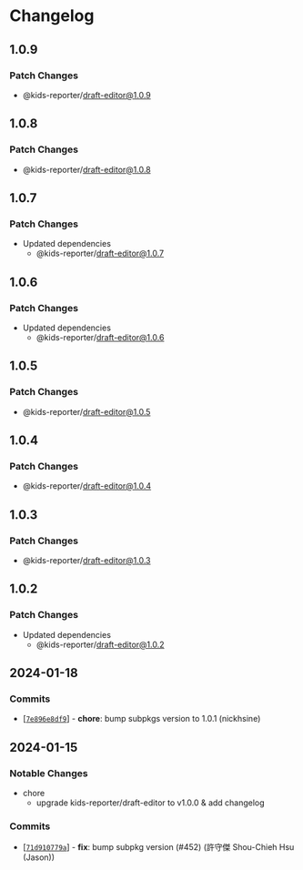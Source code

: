 # Changelog

## 1.0.9

### Patch Changes

- @kids-reporter/draft-editor@1.0.9

## 1.0.8

### Patch Changes

- @kids-reporter/draft-editor@1.0.8

## 1.0.7

### Patch Changes

- Updated dependencies
  - @kids-reporter/draft-editor@1.0.7

## 1.0.6

### Patch Changes

- Updated dependencies
  - @kids-reporter/draft-editor@1.0.6

## 1.0.5

### Patch Changes

- @kids-reporter/draft-editor@1.0.5

## 1.0.4

### Patch Changes

- @kids-reporter/draft-editor@1.0.4

## 1.0.3

### Patch Changes

- @kids-reporter/draft-editor@1.0.3

## 1.0.2

### Patch Changes

- Updated dependencies
  - @kids-reporter/draft-editor@1.0.2

## 2024-01-18

### Commits

- \[[`7e896e8df9`](https://github.com/kids-reporter/kids-reporter-monorepo/commit/7e896e8df9)] - **chore**: bump subpkgs version to 1.0.1 (nickhsine)

## 2024-01-15

### Notable Changes

- chore
  - upgrade kids-reporter/draft-editor to v1.0.0 & add changelog

### Commits

- \[[`71d910779a`](https://github.com/kids-reporter/cms-core/commit/71d910779a)] - **fix**: bump subpkg version (#452) (許守傑 Shou-Chieh Hsu (Jason))
